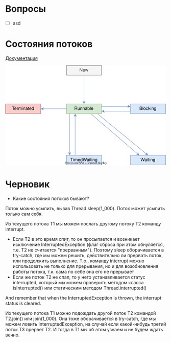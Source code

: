 # Вопросы

- [ ] asd





# Состояния потоков

[Документация](https://docs.oracle.com/javase/7/docs/api/java/lang/Thread.State.html)

![java-thread-states-diagram.drawio](img/java-thread-states-diagram.drawio.svg)

# Черновик

* Какие состояния потоков бывают?

Поток можно усыпить, вывав Thread.sleep(1_000). Поток может усыпить только сам себя. 

Из текущего потока T1 мы можем послать другому потоку T2 команду interrupt. 

* Если T2 в это время спит, то он просыпается и возникает исключение InterruptedException (флаг сброса при этом обнуляется, т.е. Т2 не считается "прерванным"). Поэтому sleep оборачивается в try-catch, где мы можем решить, действительно ли прервать поток, или продолжить выполнение. Т.о., команду interrupt можно использовать не только для прерывания, но и для возобновления работы потока, т.к. сама по себе она его не прерывает
* Если же поток T2 не спал, то у него устанавливается статус interrupted, который мы можем проверить методом класса isInterrupted() или статическим методом Thread.interrupted()

And remember that when the InterruptedException is thrown, the interrupt status is cleared.

Из текущего потока Т1 можно подождать другой поток Т2 командой Т2.join() или join(1_000). Она тоже оборачивается в try-catch, где мы можем ловить InterruptedException, на случай если какой-нибудь третий поток Т3 прервет Т2. И тогда в Т1 мы об этом узнаем и не будем ждать вечно.